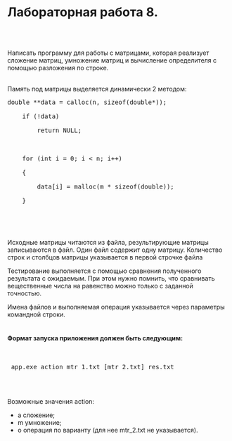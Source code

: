 <h1>Лабораторная работа 8.</h1><br/><br/>

Написать программу для работы с матрицами, которая реализует сложение матриц, 
умножение матриц и вычисление определителя с помощью разложения по строке.
<br/><br/>

Память под матрицы выделяется динамически 2 методом:

<pre>
double **data = calloc(n, sizeof(double*));<br/>
    if (!data)<br/>
        return NULL;<br/><br/>

    for (int i = 0; i < n; i++)<br/>
    {<br/>
        data[i] = malloc(m * sizeof(double));<br/>
    }<br/>
</pre>
<br/><br/>

Исходные матрицы читаются из файла, результирующие матрицы записываются в файл. 
Один файл содержит одну матрицу. Количество строк и столбцов матрицы указывается 
в первой строчке файла<br/>

Тестирование выполняется с помощью сравнения полученного результата с ожидаемым. 
При этом нужно помнить, что сравнивать вещественные числа на равенство можно 
только с заданной точностью.<br/>

Имена файлов и выполняемая операция указывается через параметры командной строки.
<br/><br/>

<h4>Формат запуска приложения должен быть следующим:</h4><br/>

<pre> app.exe action mtr_1.txt [mtr_2.txt] res.txt </pre>
<br/><br/>

Возможные значения action:<br>
* a сложение;<br/>
* m умножение;<br/>
* o операция по варианту (для нее mtr_2.txt не указывается).